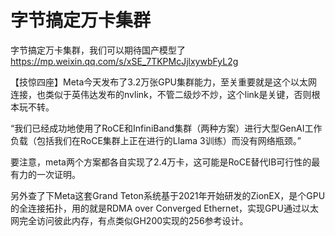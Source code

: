 
# 字节搞定万卡集群

字节搞定万卡集群，我们可以期待国产模型了
https://mp.weixin.qq.com/s/xSE_7TKPMcJjlxywbFyL2g


【技惊四座】Meta今天发布了3.2万张GPU集群能力，至关重要就是这个以太网连接，也类似于英伟达发布的nvlink，不管二级炒不炒，这个link是关键，否则根本玩不转。

“我们已经成功地使用了RoCE和InfiniBand集群（两种方案）进行大型GenAI工作负载（包括我们在RoCE集群上正在进行的Llama 3训练）而没有网络瓶颈。” 

要注意，meta两个方案都各自实现了2.4万卡，这可能是RoCE替代IB可行性的最有力的一次证明。

另外查了下Meta这套Grand Teton系统基于2021年开始研发的ZionEX，是个GPU的全连接拓扑，用的就是RDMA over Converged Ethernet，实现GPU通过以太网完全访问彼此内存，有点类似GH200实现的256参考设计。
